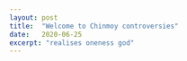 ```yaml
---
layout: post
title:  "Welcome to Chinmoy controversies"
date:   2020-06-25
excerpt: "realises oneness god"
---
```

